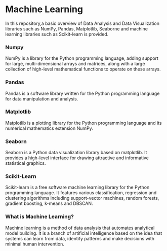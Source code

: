 # Machine Learning
In this repository,a basic overview of Data Analysis and Data Visualization libraries such as NumPy, Pandas, Matplotlib, Seaborne and machine learning libraries such as Scikit-learn is provided.

<h3>Numpy</h3> NumPy is a library for the Python programming language, adding support for large, multi-dimensional arrays and matrices, along with a large collection of high-level mathematical functions to operate on these arrays.

<h3>Pandas</h3> Pandas is a software library written for the Python programming language for data manipulation and analysis.

<h3>Matplotlib</h3> Matplotlib is a plotting library for the Python programming language and its numerical mathematics extension NumPy.

<h3>Seaborn</h3> Seaborn is a Python data visualization library based on matplotlib. It provides a high-level interface for drawing attractive and informative statistical graphics.

<h3>Scikit-Learn</h3> Scikit-learn is a free software machine learning library for the Python programming language. It features various classification, regression and clustering algorithms including support-vector machines, random forests, gradient boosting, k-means and DBSCAN.

### What is Machine Learning?

Machine learning is a method of data analysis that automates analytical model building. It is a branch of artificial intelligence based on the idea that systems can learn from data, identify patterns and make decisions with minimal human intervention.
